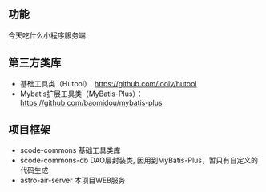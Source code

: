 ## 功能
今天吃什么小程序服务端

## 第三方类库
* 基础工具类（Hutool）：https://github.com/looly/hutool
* Mybatis扩展工具类（MyBatis-Plus）： https://github.com/baomidou/mybatis-plus

## 项目框架
* scode-commons 基础工具类库
* scode-commons-db DAO层封装类, 因用到MyBatis-Plus，暂只有自定义的代码生成
* astro-air-server 本项目WEB服务


